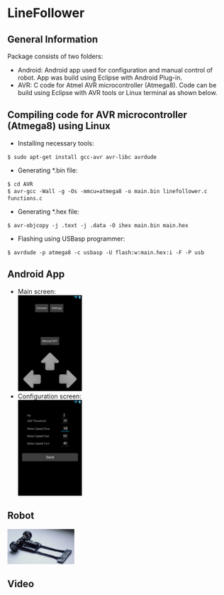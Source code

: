 # LineFollower

## General Information
Package consists of two folders:
- Android: Android app used for configuration and manual control of robot. App was build using Eclipse with Android Plug-in.
- AVR: C code for Atmel AVR microcontroller (Atmega8). Code can be build using Eclipse with AVR tools or Linux terminal as shown below.
## Compiling code for AVR microcontroller (Atmega8) using Linux
- Installing necessary tools:
```
$ sudo apt-get install gcc-avr avr-libc avrdude
```
- Generating *.bin file:
```
$ cd AVR
$ avr-gcc -Wall -g -Os -mmcu=atmega8 -o main.bin linefollower.c functions.c
```
- Generating *.hex file:
```
$ avr-objcopy -j .text -j .data -O ihex main.bin main.hex
```

- Flashing using USBasp programmer:
```
$ avrdude -p atmega8 -c usbasp -U flash:w:main.hex:i -F -P usb
```

## Android App

- Main screen:
<br> <img src="https://github.com/kcwian/LineFollower/blob/master/imgs/app1.png" width="30%">
- Configuration screen:
<br> <img src="https://github.com/kcwian/LineFollower/blob/master/imgs/app2.png" width="30%">

## Robot
<img src="https://github.com/kcwian/LineFollower/blob/master/imgs/linefollower.jpg" width="30%">

## Video